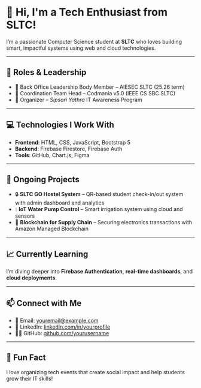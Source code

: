 # 👋 Hi, I'm a Tech Enthusiast from SLTC!

I’m a passionate Computer Science student at **SLTC** who loves building smart, impactful systems using web and cloud technologies.

---

## 🌟 Roles & Leadership

- 💼 Back Office Leadership Body Member – AIESEC SLTC (25.26 term)  
- 🧠 Coordination Team Head – Codmania v5.0 (IEEE CS SBC SLTC)  
- 📢 Organizer – *Sipsari Yathra* IT Awareness Program  

---

## 💻 Technologies I Work With

- **Frontend**: HTML, CSS, JavaScript, Bootstrap 5  
- **Backend**: Firebase Firestore, Firebase Auth  
- **Tools**: GitHub, Chart.js, Figma  

---

## 🚀 Ongoing Projects

- 🔒 **SLTC GO Hostel System** – QR-based student check-in/out system with admin dashboard and analytics  
- 💧 **IoT Water Pump Control** – Smart irrigation system using cloud and sensors  
- 🔗 **Blockchain for Supply Chain** – Securing electronics transactions with Amazon Managed Blockchain  

---

## 📈 Currently Learning

I’m diving deeper into **Firebase Authentication**, **real-time dashboards**, and **cloud deployments**.

---

## 📫 Connect with Me

- 📧 Email: [youremail@example.com](mailto:youremail@example.com)  
- 💼 LinkedIn: [linkedin.com/in/yourprofile](https://linkedin.com/in/yourprofile)  
- 🧑‍💻 GitHub: [github.com/yourusername](https://github.com/yourusername)  

---

## 🎉 Fun Fact

I love organizing tech events that create social impact and help students grow their IT skills!



